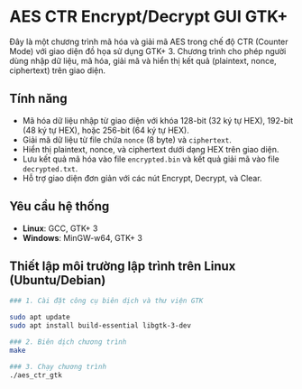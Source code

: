 # AES CTR Encrypt/Decrypt GUI GTK+

Đây là một chương trình mã hóa và giải mã AES trong chế độ CTR (Counter Mode) với giao diện đồ họa sử dụng GTK+ 3. Chương trình cho phép người dùng nhập dữ liệu, mã hóa, giải mã và hiển thị kết quả (plaintext, nonce, ciphertext) trên giao diện.

## Tính năng
- Mã hóa dữ liệu nhập từ giao diện với khóa 128-bit (32 ký tự HEX), 192-bit (48 ký tự HEX), hoặc 256-bit (64 ký tự HEX).
- Giải mã dữ liệu từ file chứa `nonce` (8 byte) và `ciphertext`.
- Hiển thị plaintext, nonce, và ciphertext dưới dạng HEX trên giao diện.
- Lưu kết quả mã hóa vào file `encrypted.bin` và kết quả giải mã vào file `decrypted.txt`.
- Hỗ trợ giao diện đơn giản với các nút Encrypt, Decrypt, và Clear.

## Yêu cầu hệ thống
- **Linux**: GCC, GTK+ 3
- **Windows**: MinGW-w64, GTK+ 3

## Thiết lập môi trường lập trình trên Linux (Ubuntu/Debian)
```bash
### 1. Cài đặt công cụ biên dịch và thư viện GTK

sudo apt update
sudo apt install build-essential libgtk-3-dev

### 2. Biên dịch chương trình 
make

### 3. Chạy chương trình 
./aes_ctr_gtk
```
```
